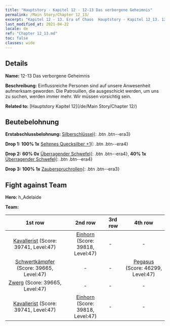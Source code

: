 ```yaml
---
title: "Hauptstory - Kapitel 12 - 12-13 Das verborgene Geheimnis"
permalink: /Main Story/Chapter 12_13/
excerpt: "Kapitel 12 - 13. Era of Chaos  Hauptstory - Kapitel 12_13. 12-13 Das verborgene Geheimnis"
last_modified_at: 2021-04-22
locale: de
ref: "Chapter 12_13.md"
toc: false
classes: wide
---
```


## Details

 **Name:** 12-13 Das verborgene Geheimnis

 **Beschreibung:** Einflussreiche Personen sind auf unsere Anwesenheit aufmerksam geworden. Die Patrouillen, die ausgeschickt werden, um uns zu suchen, werden immer mehr. Wir müssen vorsichtig sein.

 **Related to:** [Hauptstory Kapitel 12](/de/Main Story/Chapter 12/)

## Beutebelohnung

 **Erstabschlussbelohnung:** [Silberschlüssel](/ItemsDE/con_693/){: .btn .btn--era3}

 **Drop 1:** **100% 1x** [Seltenes Quecksilber +1](/ItemsDE/mat_42/){: .btn .btn--era4}

 **Drop 2:** **60% 0x** [Überragender Schwefel](/ItemsDE/mat_36/){: .btn .btn--era4}, **40% 1x** [Überragender Schwefel](/ItemsDE/mat_36/){: .btn .btn--era4}

 **Drop 3:** **100% 1x** [Zauberspruchrollen](/ItemsDE/con_694/){: .btn .btn--era3}


## Fight against Team
 **Hero:** h_Adelaide

 **Team:**


  | 1st row | 2nd row | 3rd row | 4th row |
  |:----:|:----:|:----|:----:|
  | [Kavallerist](/de/units/Cavalier/) (Score: 39741, Level:47)  | [Einhorn](/de/units/Unicorn/) (Score: 39818, Level:47)  | - | - |
  | [Schwertkämpfer](/de/units/Swordsman/) (Score: 39665, Level:47)  | - | - | [Pegasus](/de/units/Pegasus/) (Score: 46299, Level:47)  |
  | [Zwerg](/de/units/Dwarf/) (Score: 39665, Level:47)  | - | - | - |
  | [Kavallerist](/de/units/Cavalier/) (Score: 39741, Level:47)  | [Einhorn](/de/units/Unicorn/) (Score: 39818, Level:47)  | - | - |



